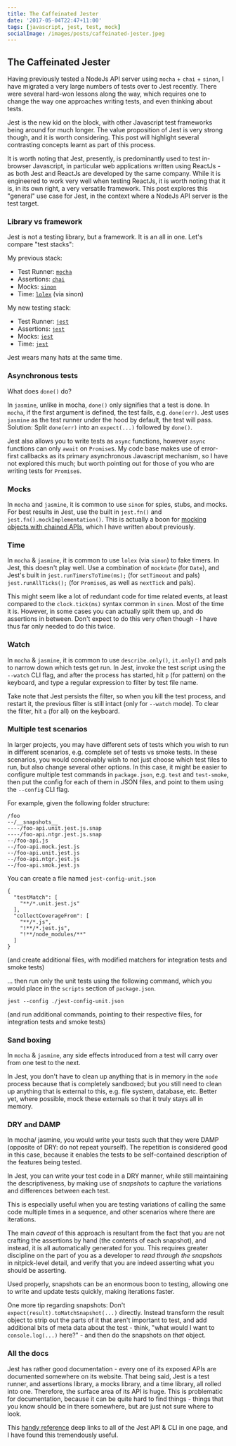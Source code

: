 ```yaml
---
title: The Caffeinated Jester
date: '2017-05-04T22:47+11:00'
tags: [javascript, jest, test, mock]
socialImage: /images/posts/caffeinated-jester.jpeg
---
```


## The Caffeinated Jester

Having previously tested a NodeJs API server using `mocha` + `chai` + `sinon`,
I have migrated a very large numbers of tests over to Jest recently.
There were several hard-won lessons along the way,
which requires one to change the way one approaches writing tests,
and even thinking about tests.

Jest is the new kid on the block,
with other Javascript test frameworks being around for much longer.
The value proposition of Jest is very strong though,
and it is worth considering.
This post will highlight several contrasting concepts learnt as part of this process.

It is worth noting that Jest, presently,
is predominantly used to test in-browser Javascript,
in particular web applications written using ReactJs -
as both Jest and ReactJs are developed by the same company.
While it is engineered to work very well when testing ReactJs,
it is worth noting that it is, in its own right,
a very versatile framework.
This post explores this "general" use case for Jest,
in the context where a NodeJs API server is the test target.

### Library vs framework

Jest is not a testing library, but a framework.
It is an all in one.
Let's compare "test stacks":

My previous stack:

- Test Runner: [`mocha`](https://github.com/mochajs/mocha)
- Assertions: [`chai`](https://github.com/chaijs/chai)
- Mocks: [`sinon`](https://github.com/sinonjs/sinon)
- Time: [`lolex`](https://github.com/sinonjs/lolex) (via sinon)

My new testing stack:

- Test Runner: [`jest`](https://github.com/facebook/jest)
- Assertions: [`jest`](https://github.com/facebook/jest)
- Mocks: [`jest`](https://github.com/facebook/jest)
- Time: [`jest`](https://github.com/facebook/jest)

Jest wears many hats at the same time.

### Asynchronous tests

What does `done()` do?

In `jasmine`, unlike in mocha, `done()` only signifies that a test is done.
In `mocha`, if the first argument is defined, the test fails, e.g. `done(err)`.
Jest uses `jasmine` as the test runner under the hood by default, the test will pass.
Solution: Split `done(err)` into an `expect(...)` followed by `done()`.

Jest also allows you to write tests as `async` functions,
however `async` functions can only `await` on `Promise`s.
My code base makes use of error-first callbacks as its primary asynchronous Javascript mechanism,
so I have not explored this much;
but worth pointing out for those of you who are writing tests for `Promise`s.

### Mocks

In `mocha` and `jasmine`, it is common to use `sinon` for spies, stubs, and mocks.
For best results in Jest, use the built in `jest.fn()` and `jest.fn().mockImplementation()`.
This is actually a boon for
[mocking objects with chained APIs](http://blog.bguiz.com/2017/mocking-chained-apis-jest),
which I have written about previously.

### Time

In `mocha` & `jasmine`, it is common to use `lolex` (via `sinon`) to fake timers.
In Jest, this doesn't play well. Use a combination of `mockdate` (for `Date`),
and Jest's built in `jest.runTimersToTime(ms);` (for `setTimeout` and pals)
`jest.runAllTicks();` (for `Promise`s, as well as `nextTick` and pals).

This might seem like a lot of redundant code for time related events,
at least compared to the `clock.tick(ms)` syntax common in `sinon`.
Most of the time it is.
However, in some cases you can actually split them up,
and do assertions in between.
Don't expect to do this very often though -
I have thus far only needed to do this twice.

### Watch

In `mocha` & `jasmine`, it is common to use `describe.only()`, `it.only()` and pals to narrow down which tests get run.
In Jest, invoke the test script using the `--watch` CLI flag,
and after the process has started,
hit `p` (for pattern) on the keyboard,
and type a regular expression to filter by test file name.

Take note that Jest persists the filter,
so when you kill the test process, and restart it,
the previous filter is still intact
(only for `--watch` mode).
To clear the filter,
hit `a` (for all) on the keyboard.

### Multiple test scenarios

In larger projects,
you may have different sets of tests
which you wish to run in different scenarios,
e.g. complete set of tests vs smoke tests.
 In these scenarios,
 you would conceivably wish to not just choose which test files to run,
 but also change several other options.
 In this case,
 it might be easier to configure multiple test commands in `package.json`,
 e.g. `test` and `test-smoke`,
 then put the config for each of them in JSON files,
 and point to them using the `--config` CLI flag.

For example, given the following folder structure:

```
/foo
--/__snapshots__
----/foo-api.unit.jest.js.snap
----/foo-api.ntgr.jest.js.snap
--/foo-api.js
--/foo-api.mock.jest.js
--/foo-api.unit.jest.js
--/foo-api.ntgr.jest.js
--/foo-api.smok.jest.js
```

You can create a file named `jest-config-unit.json`

```
{
  "testMatch": [
    "**/*.unit.jest.js"
  ],
  "collectCoverageFrom": [
    "**/*.js",
    "!**/*.jest.js",
    "!**/node_modules/**"
  ]
}
```

(and create additional files, with modified matchers for integration tests and smoke tests)

... then run only the unit tests using the following command,
which you would place in the `scripts` section of `package.json`.

```
jest --config ./jest-config-unit.json
```

(and run additional commands, pointing to their respective files, for integration tests and smoke tests)

### Sand boxing

In `mocha` & `jasmine`,
any side effects introduced from a test will carry over from one test to the next.

In Jest, you don't have to clean up anything that
is in memory in the `node` process
because that is completely sandboxed;
but you still need to clean up anything that is external to this,
e.g. file system, database, etc.
Better yet, where possible,
mock these externals so that it truly stays all in memory.

### DRY and DAMP

In mocha/ jasmine,
 you would write your tests such that they were DAMP
(opposite of DRY: do not repeat yourself).
The repetition is considered good in this case,
because it enables the tests to be
self-contained description of the features being tested.

In Jest, you can write your test code in a DRY manner,
while still maintaining the descriptiveness,
by making use of *snapshots*
to capture the variations and differences between each test.

This is especially useful when you are testing variations
of calling the same code multiple times in a sequence,
and other scenarios where there are iterations.

The main *caveat* of this approach is resultant from the fact that
you are not crafting the assertions by hand
(the contents of each snapshot),
and instead, it is all automatically generated for you.
This requires greater discipline on the part of you as a developer
to *read through the snapshots* in nitpick-level detail,
and verify that you are indeed asserting
what you should be asserting.

Used properly, snapshots can be an enormous boon to testing,
allowing one to write and update tests quickly,
making iterations faster.

One more tip regarding snapshots:
Don't `expect(result).toMatchSnapshot(...)` directly.
Instead transform the result object to strip out the parts of it that aren't important to test,
and add additional bits of meta data about the test -
think, "what would I want to `console.log(...)` here?" -
and then do the snapshots on *that* object.

### All the docs

Jest has rather good documentation -
every one of its exposed APIs are documented somewhere on its website.
That being said, Jest is a test runner,
and assertions library,
a mocks library,
and a time library,
all rolled into one.
Therefore, the surface area of its API is huge.
This is problematic for documentation,
because it can be quite hard to find things -
things that you know should be in there somewhere,
but are just not sure where to look.

This [handy reference](https://dmitriiabramov.github.io/jest-cheatsheet/index.html)
deep links to all of the Jest API & CLI in one page,
and I have found this tremendously useful.
